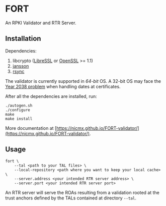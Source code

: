 # FORT

An RPKI Validator and RTR Server.

## Installation

Dependencies:

1. libcrypto ([LibreSSL](http://www.libressl.org/) or [OpenSSL](https://www.openssl.org/) >= 1.1)
2. [jansson](https://github.com/akheron/jansson)
3. [rsync](http://rsync.samba.org/)

The validator is currently supported in *64-bit* OS. A 32-bit OS may face the [Year 2038 problem](https://en.wikipedia.org/wiki/Year_2038_problem) when handling dates at certificates.

After all the dependencies are installed, run:

```
./autogen.sh
./configure
make
make install
```

More documentation at [https://nicmx.github.io/FORT-validator/](https://nicmx.github.io/FORT-validator/).

## Usage

```
fort \
	--tal <path to your TAL files> \
	--local-repository <path where you want to keep your local cache> \
	--server.address <your intended RTR server address> \
	--server.port <your intended RTR server port>
```

An RTR server will serve the ROAs resulting from a validation rooted at the trust anchors defined by the TALs contained at directory `--tal`.
